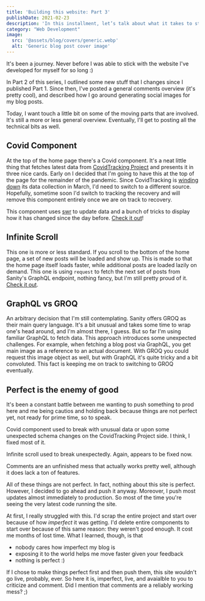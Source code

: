 ```yaml
---
title: 'Building this website: Part 3'
publishDate: 2021-02-23
description: 'In this installment, let’s talk about what it takes to start over and why perfect is indeed the enemy of good.'
category: "Web Development"
image:
  src: '@assets/blog/covers/generic.webp'
  alt: 'Generic blog post cover image'
---
```


It's been a journey. Never before I was able to stick with the website I've developed for myself for so long :)

In Part 2 of this series, I outlined some new stuff that I changes since I published Part 1. Since then, I've posted a general comments overview (it's pretty cool), and described how I go around generating social images for my blog posts.

Today, I want touch a little bit on some of the moving parts that are involved. It's still a more or less general overview. Eventually, I'll get to posting all the technical bits as well.

## Covid Component

At the top of the home page there's a Covid component. It's a neat little thing that fetches latest data from [CovidTracking Project](https://covidtracking.com) and presents it in three nice cards. Early on I decided that I'm going to have this at the top of the page for the remainder of the pandemic. Since CovidTracking is [winding down](https://covidtracking.com/analysis-updates/covid-tracking-project-end-march-7) its data collection in March, I'd need to switch to a different source. Hopefully, sometime soon I'd switch to tracking the recovery and will remove this component entirely once we are on track to recovery.

This component uses [swr](https://swr.vercel/com) to update data and a bunch of tricks to display how it has changed since the day before. [Check it out](https://github.com/rosnovsky/rosnovsky.us/tree/main/blog/components/Covid)!

## Infinite Scroll

This one is more or less standard. If you scroll to the bottom of the home page, a set of new posts will be loaded and show up. This is made so that the home page itself loads faster, while additional posts are loaded lazily on demand. This one is using `request` to fetch the next set of posts from Sanity's GraphQL endpoint, nothing fancy, but I'm still pretty proud of it. [Check it out](https://github.com/rosnovsky/rosnovsky.us/blob/eb965932fa9989dce9e62541916690d152a2eb82/blog/pages/index.tsx#L46).

## GraphQL vs GROQ

An arbitrary decision that I'm still contemplating. Sanity offers GROQ as their main query language. It's a bit unusual and takes some time to wrap one's head around, and I'm almost there, I guess. But so far I'm using familiar GraphQL to fetch data. This approach introduces some unexpected challenges. For example, when fetching a blog post via GraphQL, you get main image as a reference to an actual document. With GROQ you could request this image object as well, but with GraphQL it's quite tricky and a bit convoluted. This fact is keeping me on track to switching to GROQ eventually.

## Perfect is the enemy of good

It's been a constant battle between me wanting to push something to prod here and me being cautios and holding back because things are not perfect yet, not ready for prime time, so to speak.

Covid component used to break with unusual data or upon some unexpected schema changes on the CovidTracking Project side. I think, I fixed most of it.

Infinite scroll used to break unexpectedly. Again, appears to be fixed now.

Comments are an unfinished mess that actually works pretty well, although it does lack a ton of features.

All of these things are not perfect. In fact, nothing about this site is perfect. However, I decided to go ahead and push it anyway. Moreover, I push most updates almost immediately to production. So most of the time you're seeing the very latest code running the site.

At first, I really struggled with this. I'd scrap the entire project and start over because of how _imperfect_ it was getting. I'd delete entire components to start over because of this same reason: they weren't good enough. It cost me months of lost time. What I learned, though, is that

- nobody cares how imperfect my blog is
- exposing it to the world helps me move faster given your feedback
- nothing is perfect :)

If I chose to make things perfect first and then push them, this site wouldn't go live, probably, ever. So here it is, imperfect, live, and avaialble to you to criticize and comment. Did I mention that comments are a reliably working mess? ;)
